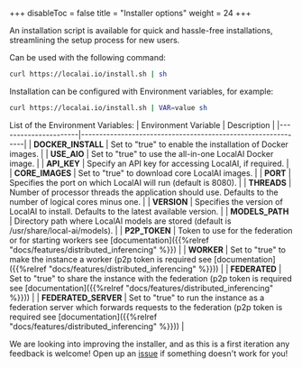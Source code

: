 
+++
disableToc = false
title = "Installer options"
weight = 24
+++

An installation script is available for quick and hassle-free installations, streamlining the setup process for new users.

Can be used with the following command:
```bash
curl https://localai.io/install.sh | sh
```

Installation can be configured with Environment variables, for example: 

```bash
curl https://localai.io/install.sh | VAR=value sh
```

List of the Environment Variables:
| Environment Variable | Description                                                  |
|----------------------|--------------------------------------------------------------|
| **DOCKER_INSTALL**       | Set to "true" to enable the installation of Docker images.    |
| **USE_AIO**              | Set to "true" to use the all-in-one LocalAI Docker image.    |
| **API_KEY**              | Specify an API key for accessing LocalAI, if required.       |
| **CORE_IMAGES**          | Set to "true" to download core LocalAI images.                |
| **PORT**                 | Specifies the port on which LocalAI will run (default is 8080). |
| **THREADS**              | Number of processor threads the application should use. Defaults to the number of logical cores minus one. |
| **VERSION**              | Specifies the version of LocalAI to install. Defaults to the latest available version. |
| **MODELS_PATH**          | Directory path where LocalAI models are stored (default is /usr/share/local-ai/models). |
| **P2P_TOKEN** | Token to use for the federation or for starting workers see [documentation]({{%relref "docs/features/distributed_inferencing" %}}) |
| **WORKER** | Set to "true" to make the instance a worker (p2p token is required see [documentation]({{%relref "docs/features/distributed_inferencing" %}})) |
| **FEDERATED** | Set to "true" to share the instance with the federation (p2p token is required see [documentation]({{%relref "docs/features/distributed_inferencing" %}}))  |
| **FEDERATED_SERVER** | Set to "true" to run the instance as a federation server which forwards requests to the federation (p2p token is required see [documentation]({{%relref "docs/features/distributed_inferencing" %}}))  |

We are looking into improving the installer, and as this is a first iteration any feedback is welcome! Open up an [issue](https://github.com/mudler/LocalAI/issues/new/choose) if something doesn't work for you!
